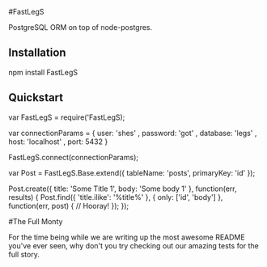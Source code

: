 #FastLegS

PostgreSQL ORM on top of node-postgres.

## Installation

  npm install FastLegS

## Quickstart

  var FastLegS = require('FastLegS);

  var connectionParams = {
      user: 'shes'
    , password: 'got'
    , database: 'legs'
    , host: 'localhost'
    , port: 5432
  }

  FastLegS.connect(connectionParams);

  var Post = FastLegS.Base.extend({
    tableName: 'posts',
    primaryKey: 'id'
  });

  Post.create({ title: 'Some Title 1', body: 'Some body 1' }, function(err, results) {
    Post.find({ 'title.ilike': '%title%' }, { only: ['id', 'body'] }, function(err, post) {
      // Hooray!
    });
  });

#The Full Monty

For the time being while we are writing up the most awesome README you've
ever seen, why don't you try checking out our amazing tests for the full
story.

